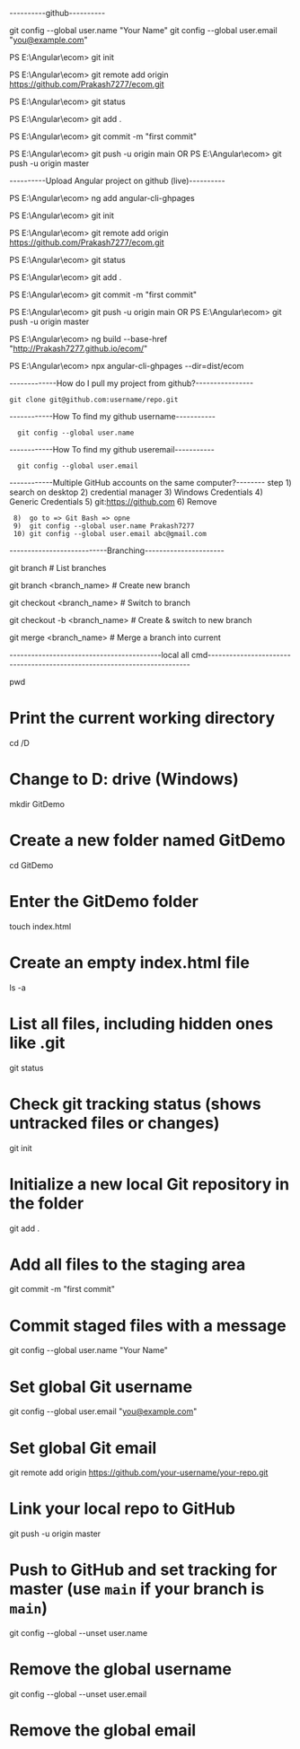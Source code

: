 ----------github----------

git config --global user.name "Your Name"
git config --global user.email "you@example.com"

PS E:\Angular\ecom> git init

PS E:\Angular\ecom> git remote add origin https://github.com/Prakash7277/ecom.git

PS E:\Angular\ecom> git status

PS E:\Angular\ecom> git add .

PS E:\Angular\ecom> git commit -m "first commit"

PS E:\Angular\ecom> git push -u origin main
		OR
PS E:\Angular\ecom> git push -u origin master

----------Upload Angular project on github (live)----------

PS E:\Angular\ecom> ng add angular-cli-ghpages

PS E:\Angular\ecom> git init

PS E:\Angular\ecom> git remote add origin https://github.com/Prakash7277/ecom.git

PS E:\Angular\ecom> git status

PS E:\Angular\ecom> git add .

PS E:\Angular\ecom> git commit -m "first commit"

PS E:\Angular\ecom> git push -u origin main
		OR
PS E:\Angular\ecom> git push -u origin master

PS E:\Angular\ecom> ng build --base-href "http://Prakash7277.github.io/ecom/"

PS E:\Angular\ecom> npx angular-cli-ghpages --dir=dist/ecom

-------------How do I pull my project from github?----------------

	git clone git@github.com:username/repo.git
 ------------How To find my github username-----------

	  git config --global user.name

------------How To find my github useremail-----------
 
	  git config --global user.email

------------Multiple GitHub accounts on the same computer?-------- 
step 1)  search on desktop 
     2)  credential manager
     3)  Windows Credentials
     4)  Generic Credentials
     5)  git:https://github.com
     6)  Remove

     8)  go to => Git Bash => opne
     9)  git config --global user.name Prakash7277
     10) git config --global user.email abc@gmail.com

 ---------------------------Branching----------------------
 
git branch			# List branches

git branch <branch_name>        # Create new branch

git checkout <branch_name>      # Switch to branch

git checkout -b <branch_name>   # Create & switch to new branch

git merge <branch_name>         # Merge a branch into current


------------------------------------------local all cmd-------------------------------------------------------------------------

pwd
# Print the current working directory

cd /D
# Change to D: drive (Windows)

mkdir GitDemo
# Create a new folder named GitDemo

cd GitDemo
# Enter the GitDemo folder

touch index.html
# Create an empty index.html file

ls -a
# List all files, including hidden ones like .git

git status
# Check git tracking status (shows untracked files or changes)

git init
# Initialize a new local Git repository in the folder

git add .
# Add all files to the staging area

git commit -m "first commit"
# Commit staged files with a message

git config --global user.name "Your Name"
# Set global Git username

git config --global user.email "you@example.com"
# Set global Git email

git remote add origin https://github.com/your-username/your-repo.git
# Link your local repo to GitHub

git push -u origin master
# Push to GitHub and set tracking for master (use `main` if your branch is `main`)

git config --global --unset user.name
# Remove the global username

git config --global --unset user.email
# Remove the global email


